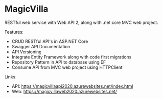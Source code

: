 # MagicVilla

RESTful web service with Web API 2, along with .net core MVC web project.

Features:

- CRUD RESTful API's in ASP.NET Core
- Swagger API Documentation
- API Versioning
- Integrate Entity Framework along with code first migrations
- Repository Pattern in API to database using EF
- Consume API from MVC web project using HTTPClient

Links:
- API: https://magicvillaapi2020.azurewebsites.net/index.html
- Web: https://magicvillaweb2020.azurewebsites.net/
